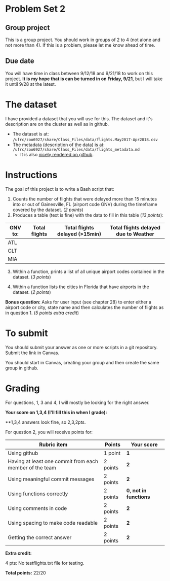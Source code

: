 # Problem Set 2

## Group project
This is a group project.
You should work in groups of 2 to 4 (not alone and not more than 4). If this is a problem, please let me know ahead of time.

## Due date
You will have time in class between 9/12/18 and 9/21/18 to work on this project. **It is my hope that is can be turned in on Friday, 9/21**, but I will take it until 9/28 at the latest.

# The dataset
I have provided a dataset that you will use for this. The dataset and it's description are on the cluster as well as in github.
 * The dataset is at: `/ufrc/zoo6927/share/Class_Files/data/flights.May2017-Apr2018.csv`
 * The metadata (description of the data) is at: `/ufrc/zoo6927/share/Class_Files/data/flights_metadata.md`
     * It is also [nicely rendered on github](https://github.com/CompTools/Class_Files/blob/master/data/flights_metadata.md).

# Instructions

The goal of this project is to write a Bash script that:
1. Counts the number of flights that were delayed more than 15 minutes into or out of Gainesville, FL (airport code GNV) during the timeframe covered by the dataset. (*2 points*)
2. Produces a table (text is fine) with the data to fill in this table (*13 points*):


GNV to: | Total flights | Total flights delayed (>15min) | Total flights delayed due to Weather
--------|---------------|------------------------|-------------------------------
ATL |
CLT |
MIA |

3. Within a function, prints a list of all unique airport codes contained in the dataset. (*3 points*)

4. Within a function lists the cities in Florida that have airports in the dataset. (*2 points*)

**Bonus question:**  Asks for user input (see chapter 28) to enter either a airport code or city, state name and then calculates the number of flights as in question 1. (*5 points extra credit*)

# To submit
You should submit your answer as one or more scripts in a git repository. Submit the link in Canvas.

You should start in Canvas, creating your group and then create the same group in github.

# Grading
For questions, 1, 3 and 4, I will mostly be looking for the right answer.

**Your score on 1,3,4 (I'll fill this in when I grade):**

**1,3,4 answers look fine, so 2,3,2pts.


For question 2, you will receive points for:

Rubric item | Points | Your score
------------|--------|-----------
Using github| 1 point | **1**
Having at least one commit from each member of the team | 2 points |**2**
Using meaningful commit messages | 2 points |**2**
Using functions correctly | 2 points |**0, not in functions**
Using comments in code | 2 points| **2**
Using spacing to make code readable | 2 points |**2**
Getting the correct answer | 2 points |**2**

**Extra credit:**

4 pts: No testflights.txt file for testing.

**Total points:**
22/20
